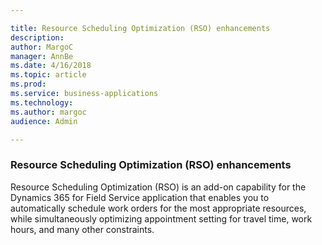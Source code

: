 ```yaml
---

title: Resource Scheduling Optimization (RSO) enhancements
description: 
author: MargoC
manager: AnnBe
ms.date: 4/16/2018
ms.topic: article
ms.prod: 
ms.service: business-applications
ms.technology: 
ms.author: margoc
audience: Admin

---
```

### Resource Scheduling Optimization (RSO) enhancements 

Resource Scheduling Optimization (RSO) is an add-on capability for the Dynamics
365 for Field Service application that enables you to automatically schedule
work orders for the most appropriate resources, while simultaneously optimizing
appointment setting for travel time, work hours, and many other constraints.
